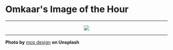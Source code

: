 # Omkaar's Image of the Hour

---

<div align="center">

<a href="https://unsplash.com/photos/neon-lights-illuminate-a-bustling-city-street-at-night-gPpNp54RUtA">
  <img src="https://images.unsplash.com/photo-1750365866655-e712abd3ad46?crop=entropy&cs=tinysrgb&fit=max&fm=jpg&ixid=M3w3NjA2Nzh8MHwxfHJhbmRvbXx8fHx8fHx8fDE3NTE1Mjk2MDB8&ixlib=rb-4.1.0&q=80&w=1080" style="max-width:100%; height:auto;">
</a>



</div>

---

**Photo by** [mos design](https://unsplash.com/@mosdesign) **on Unsplash**
